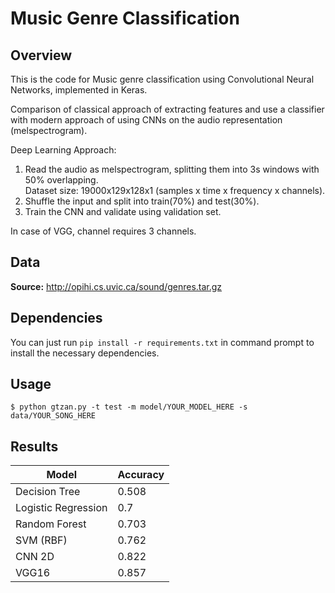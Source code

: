 # Music Genre Classification


## Overview

This is the code for Music genre classification using Convolutional Neural Networks, implemented in Keras.

Comparison of classical approach of extracting features and use a classifier with modern approach of using CNNs on the audio representation (melspectrogram).

Deep Learning Approach:
1. Read the audio as melspectrogram, splitting them into 3s windows with 50% overlapping.
<br>Dataset size: 19000x129x128x1 (samples x time x frequency x channels).
2. Shuffle the input and split into train(70%) and test(30%).
3. Train the CNN and validate using validation set.


In case of VGG, channel requires 3 channels.


## Data

**Source:** http://opihi.cs.uvic.ca/sound/genres.tar.gz


## Dependencies

You can just run ``pip install -r requirements.txt`` in command prompt to install the necessary dependencies.

## Usage

``$ python gtzan.py -t test -m model/YOUR_MODEL_HERE -s data/YOUR_SONG_HERE``


## Results


|Model		    |Accuracy|
|-------------------|--------|
|Decision Tree      |0.508   |
|Logistic Regression|0.7     |
|Random Forest      |0.703   |
|SVM (RBF)   	    |0.762   |
|CNN 2D   	    |0.822   |
|VGG16   	    |0.857   |